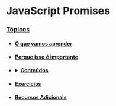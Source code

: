 # JavaScript Promises

### <u>Tópicos<u>
* #### O que vamos aprender
* #### Porque isso é importante
* <details>
    <summary> <strong>Conteúdos</strong> </summary>
    
    1. Application Programming Interface (API) 
    2. Relemebrando o fluxo assíncrono
    3. Promises
    4. Para fixar
  </details> 
  
* #### Exercícios
* #### Recursos Adicionais
